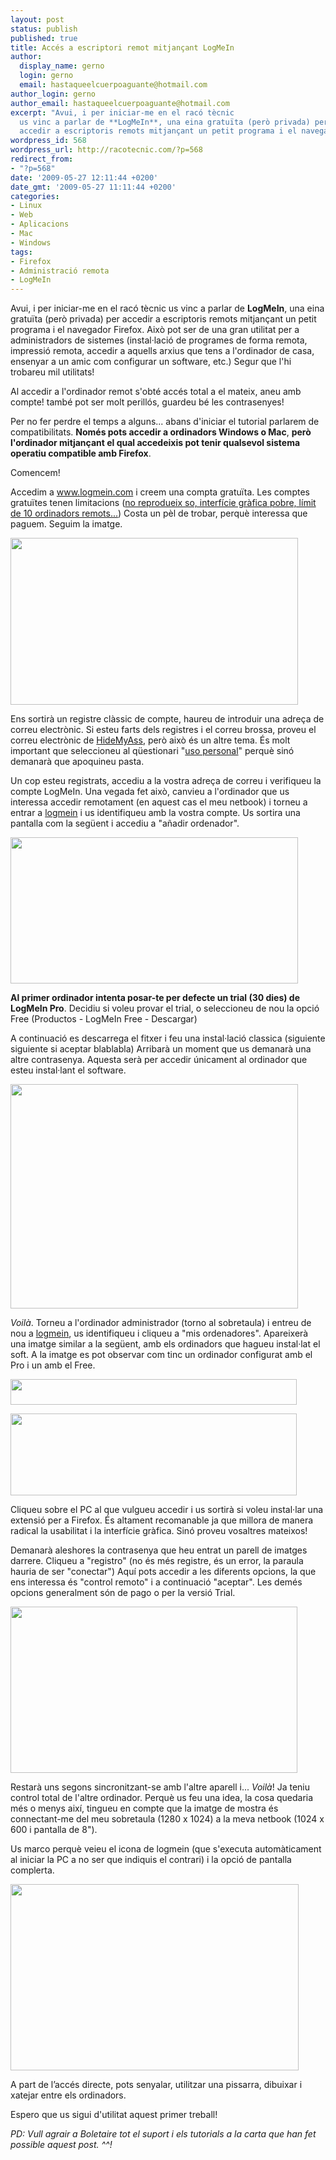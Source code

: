 ```yaml
---
layout: post
status: publish
published: true
title: Accés a escriptori remot mitjançant LogMeIn
author:
  display_name: gerno
  login: gerno
  email: hastaqueelcuerpoaguante@hotmail.com
author_login: gerno
author_email: hastaqueelcuerpoaguante@hotmail.com
excerpt: "Avui, i per iniciar-me en el racó tècnic
  us vinc a parlar de **LogMeIn**, una eina gratuïta (però privada) per
  accedir a escriptoris remots mitjançant un petit programa i el navegador Firefox."
wordpress_id: 568
wordpress_url: http://racotecnic.com/?p=568
redirect_from:
- "?p=568"
date: '2009-05-27 12:11:44 +0200'
date_gmt: '2009-05-27 11:11:44 +0200'
categories:
- Linux
- Web
- Aplicacions
- Mac
- Windows
tags:
- Firefox
- Administració remota
- LogMeIn
---
```


Avui, i per iniciar-me en el racó tècnic us vinc a parlar de **LogMeIn**, una eina gratuïta (però privada) per accedir a escriptoris remots mitjançant un petit programa i el navegador Firefox. Això pot ser de una gran utilitat per a administradors de sistemes (instal·lació de programes de forma remota, impressió remota, accedir a aquells arxius que tens a l'ordinador de casa, ensenyar a un amic com configurar un software, etc.) Segur que l'hi trobareu mil utilitats!

Al accedir a l'ordinador remot s'obté accés total a el mateix, aneu amb compte! també pot ser molt perillós, guardeu bé les contrasenyes!

Per no fer perdre el temps a alguns... abans d'iniciar el tutorial parlarem de compatibilitats. **Només pots accedir a ordinadors Windows o Mac**, **però l'ordinador mitjançant el qual accedeixis pot tenir qualsevol sistema operatiu compatible amb Firefox**.

Comencem!

<a id="more"></a><a id="more-568"></a>

Accedim a <a href="http://www.logmein.com" target="_self">www.logmein.com</a> i creem una compta gratuïta. Les comptes gratuïtes tenen limitacions (<span style="text-decoration: underline;">no reprodueix so, interfície gràfica pobre, límit de 10 ordinadors remots...</span>) Costa un pèl de trobar, perquè interessa que paguem. Seguim la imatge.

<a href="http://img34.imageshack.us/img34/1451/90815465.jpg" target="_blank"><img class="aligncenter" src="http://img34.imageshack.us/img34/1451/90815465.jpg" border="0" alt="" width="460" height="267" /></a>

Ens sortirà un registre clàssic de compte, haureu de introduir una adreça de correu electrònic. Si esteu farts dels registres i el correu brossa, proveu el correu electrònic de <a href="http://www.hidemyass.com/anonymous-email/">HideMyAss</a>, però això és un altre tema. És molt important que seleccioneu al qüestionari "<span style="text-decoration: underline;">uso personal</span>" perquè sinó demanarà que apoquineu pasta.

Un cop esteu registrats, accediu a la vostra adreça de correu i verifiqueu la compte LogMeIn. Una vegada fet això, canvieu  a l'ordinador que us interessa accedir remotament (en aquest cas el meu netbook) i torneu a entrar a <a href="http://www.logmein.com">logmein</a> i us identifiqueu amb la vostra compte. Us sortira una pantalla com la següent i accediu a "añadir ordenador".

<a href="http://img223.imageshack.us/img223/3465/19757224.jpg" target="_blank"><img class="aligncenter" src="http://img223.imageshack.us/img223/3465/19757224.jpg" border="0" alt="" width="460" height="234" /></a>

**Al primer ordinador intenta posar-te per defecte un trial (30 dies) de LogMeIn Pro**. Decidiu si voleu provar el trial, o seleccioneu de nou la opció Free (Productos - LogMeIn Free - Descargar)

A continuació es descarrega el fitxer i feu una instal·lació classica (siguiente siguiente si aceptar blablabla) Arribarà un moment que us demanarà una altre contrasenya. Aquesta serà per accedir únicament al ordinador que esteu instal·lant el software.

<a href="http://img132.imageshack.us/img132/7237/15346245.jpg" target="_blank"><img class="aligncenter" src="http://img132.imageshack.us/img132/7237/15346245.jpg" border="0" alt="" width="460" height="359" /></a>

<em>Voilà</em>. Torneu a l'ordinador administrador (torno al sobretaula) i entreu de nou a <a href="http://www.logmein.com">logmein</a>, us identifiqueu i cliqueu a "mis ordenadores". Apareixerà una imatge similar a la següent, amb els ordinadors que hagueu instal·lat el soft. A la imatge es pot observar com tinc un ordinador configurat amb el Pro i un amb el Free.

<a href="//img30.imageshack.us/img30/7266/91855541.jpg" target="_blank"><img class="aligncenter" src="http://img30.imageshack.us/img30/7266/91855541.jpg" border="0" alt="" width="458" height="41" /></a>

<a href="http://img34.imageshack.us/img34/4143/79116469.jpg" target="_blank"><img class="aligncenter" src="http://img34.imageshack.us/img34/4143/79116469.jpg" border="0" alt="" width="458" height="131" /></a>

Cliqueu sobre el PC al que vulgueu accedir i us sortirà si voleu instal·lar una extensió per a Firefox. És altament recomanable ja que millora de manera radical la usabilitat i la interfície gràfica. Sinó proveu vosaltres mateixos!

Demanarà aleshores la contrasenya que heu entrat un parell de imatges darrere. Cliqueu a "registro" (no és més registre, és un error, la paraula hauria de ser "conectar") Aquí pots accedir a les diferents opcions, la que ens interessa és "control remoto" i a continuació "aceptar". Les demés opcions generalment són de pago o per la versió Trial.

<a href="http://img37.imageshack.us/img37/9258/29796334.jpg" target="_blank"><img class="aligncenter" src="http://img37.imageshack.us/img37/9258/29796334.jpg" border="0" alt="" width="459" height="266" /></a>

Restarà uns segons sincronitzant-se amb l'altre aparell i... <em>Voilà</em>! Ja teniu control total de l'altre ordinador. Perquè us feu una idea, la cosa quedaria més o menys així, tingueu en compte que la imatge de mostra és connectant-me del meu sobretaula (1280 x 1024) a la meva netbook (1024 x 600 i pantalla de 8").

Us marco perquè veieu el icona de logmein (que s'executa automàticament al iniciar la PC a no ser que indiquis el contrari) i la opció de pantalla complerta.

<a href="http://img39.imageshack.us/img39/4904/58393454.jpg" target="_blank"><img class="aligncenter" src="http://img39.imageshack.us/img39/4904/58393454.jpg" alt="" width="461" height="298" /></a>

A part de l’accés directe, pots senyalar, utilitzar una pissarra, dibuixar i xatejar entre els ordinadors.

Espero que us sigui d'utilitat aquest primer treball!

<em>PD: Vull agrair a Boletaire tot el suport i els tutorials a la carta que han fet possible aquest post. ^^!</em>
